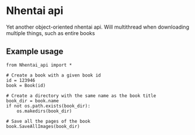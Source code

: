 # Nhentai api

Yet another object-oriented nhentai api. Will multithread when downloading multiple things, such as entire books

## Example usage

```
from Nhentai_api import *

# Create a book with a given book id
id = 123946
book = Book(id)

# Create a directory with the same name as the book title
book_dir = book.name
if not os.path.exists(book_dir):
	os.makedirs(book_dir)

# Save all the pages of the book
book.SaveAllImages(book_dir)
```